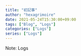 ```yaml
---
title: "初記事"
author: "hexagrimoire"
date: 2021-05-24T15:30:00+09:00
tags: ["Blog", "Logs"]
categories: ["Logs"]
series: ["Logs"]
---
```


Note: Logs
